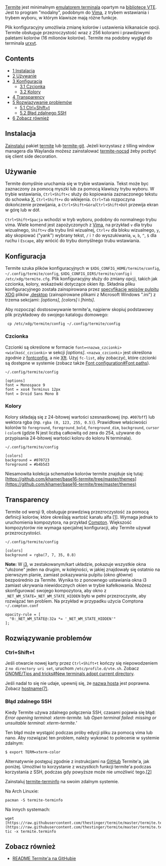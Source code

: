 [Termite](https://www.github.com/thestinger/termite) jest minimalnym [emulatorem terminala](/index.php/Category:Terminal_emulators "Category:Terminal emulators") opartym na [bibliotece VTE](https://developer.gnome.org/vte/unstable/). Jest to program "modalny", podobnym do [Vima](/index.php/Vim "Vim"), z trybem wstawiania i trybem wyboru, w którym klawisze mają różne funkcje.

Plik konfiguracyjny umożliwia zmianę kolorów i ustawienia kilkanaście opcji. Termite obsługuje przezroczystość wraz z 256 kolorami i prawdziwymi paletami kolorów (16 milionów kolorów). Termite ma podobny wygląd do terminala [urxvt](/index.php/Urxvt "Urxvt").

## Contents

*   [1 Instalacja](#Instalacja)
*   [2 Używanie](#U.C5.BCywanie)
*   [3 Konfiguracja](#Konfiguracja)
    *   [3.1 Czcionka](#Czcionka)
    *   [3.2 Kolory](#Kolory)
*   [4 Transparency](#Transparency)
*   [5 Rozwiązywanie problemów](#Rozwi.C4.85zywanie_problem.C3.B3w)
    *   [5.1 Ctrl+Shift+t](#Ctrl.2BShift.2Bt)
    *   [5.2 Błąd zdalnego SSH](#B.C5.82.C4.85d_zdalnego_SSH)
*   [6 Zobacz również](#Zobacz_r.C3.B3wnie.C5.BC)

## Instalacja

[Zainstaluj](/index.php/Zainstaluj "Zainstaluj") pakiet [termite](https://www.archlinux.org/packages/?name=termite) lub [termite-git](https://aur.archlinux.org/packages/termite-git/). Jeżeli korzystasz z tilling window managera dla Waylanda możesz zainstalować [termite-nocsd](https://aur.archlinux.org/packages/termite-nocsd/) żeby pozbyć się client side decoration.

## Używanie

Termite domyślnie uruchamia się w trybie wstawiania. Tekst może byc zaznaczony za pomocą myszki lub za pomocą klawiszy trybu wyboru. W trybie wstawiania, `Ctrl+Shift+c` służy do kopiowania zaznaczonego tekstu do schowka [X](/index.php/X "X"), `Ctrl+Shift+v` do wklejenia. `Ctrl+Tab` rozpoczyna dokończenie przewijania, a `Ctrl+Shift+Góra`/`Ctrl+Shift+Dół` przewija ekran w górę lub w dół.

`Ctrl+Shift+Spacja` wchodzi w tryb wyboru, podobny do normalnego trybu vima. Wiele komend jest zapożyczonych z [Vima](/index.php/Vim "Vim"), na przykład `v` dla trybu wizualnego, `Shift+v` dla trybu linii wizualnej, `Ctrl+v` dla bloku wizualnego, `y`, aby skopiować ("yank") wybrany tekst, `/` i `?` do wyszukiwania, `w`, `b`, `^`, `$` dla ruchu i `Escape`, aby wrócić do trybu domyślnego trubu wstawiania.

## Konfiguracja

Termite szuka plików konfiguracyjnych w `$XDG_CONFIG_HOME/termite/config`, `~/.config/termite/config`, `$XDG_CONFIG_DIRS/termite/config` i `/etc/xdg/termite.cfg`. Plik konfiguracyjny służy do zmiany opcji, takich jak czcionka, kolory, wskazówki dotyczące okien itp. Składnia pliku konfiguracyjnego została zainspirowana przez [specyfikację wpisów pulpitu XDG](https://standards.freedesktop.org/desktop-entry-spec/latest/) plików [.desktop](/index.php/.desktop ".desktop") (zainspirowane plikami z Microsoft Windows ".ini") z trzema sekcjami: *[options]*, *[colors]* i *[hints]*.

Aby rozpocząć dostosowywanie termite'a, najpierw skopiuj podstawowy plik przykładowy do swojego katalogu domowego:

```
 cp /etc/xdg/termite/config ~/.config/termite/config

```

### Czcionka

Czcionki są określone w formacie `font=<nazwa_czcionki> <wielkość_czcionki>` w sekcji *[options]*. `<nazwa_czcionki>` jest określona zgodnie z [fontconfig](/index.php/Fontconfig "Fontconfig"), a nie [Xft](/index.php/X_Logical_Font_Description "X Logical Font Description"). Użyj `fc-list`, aby zobaczyć, które czcionki są dostępne w systemie (zobacz także [Font configuration#Font paths](/index.php/Font_configuration#Font_paths "Font configuration")).

 `~/.config/termite/config` 
```
[options]
font = Monospace 9
font = xos4 Terminus 12px
font = Droid Sans Mono 8
```

### Kolory

Kolory składają się z 24-bitowej wartości szesnastkowej (np. `#007bff`) lub wektora rgba (np. `rgba (0, 123, 255, 0.5)`). Prawidłowe właściwości kolorów to `foreground`, `foreground_bold`, `foreground_dim`, `background`, `cursor` i `colorN` (gdzie N jest liczbą całkowitą od zera do 254, używane do przypisania 24-bitowej wartości koloru do koloru N terminala).

 `~/.config/termite/config` 
```
[colors]
background = #070723
foreground = #b4b5d3
```

Niesamowita kolekcja schematów kolorów termite znajduje się tutaj: [https://github.com/khamer/base16-termite/tree/master/themes](https://github.com/khamer/base16-termite/tree/master/themes)

## Transparency

Termite od wersji 9, obsługuje prawdziwą przezroczystość za pomocą definicji kolorów, które określają wartość kanału alfa [[1]](https://github.com/thestinger/termite/issues/191). Wymaga jednak to uruchomienia kompozytora, na przykład [Compton](/index.php/Compton "Compton"). Większość kompozytorów nie wymaga specjalnej konfiguracji, aby Termite używał przezroczystości.

 `~/.config/termite/config` 
```
[colors]
background = rgba(7, 7, 35, 0.8)
```

**Note:** W [i3](/index.php/I3 "I3"), w zestakowanym/kart układzie, pokazuje wszystkie okna "ułożone" jeden na drugim, w kolejności, w jakiej znajdowały się ostatnio na pierwszym planie, zamiast pokazywania pulpitu (okno główne) bezpośrednio za Termite. Wynika to z ponownego ustawiania okna i3 zamiast ukrywania niewidocznych okien w trybie kafelkowania. Możesz skonfigurować swojego kompozytora, aby okno z `_NET_WM_STATE=_NET_WM_STATE_HIDDEN` było w pełni przezroczyste, aby rozwiązać ten problem. Na przykład w przypadku użycia Comptona `~/.compton.conf` 
```
opacity-rule = [
  "0:_NET_WM_STATE@:32a *= '_NET_WM_STATE_HIDDEN'"
];
```

## Rozwiązywanie problemów

### Ctrl+Shift+t

Jeśli otwarcie nowej karty przez `Ctrl+Shift+t` kończy się niepowodzeniem z `no directory uri set`, uruchom `/etc/profile.d/vte.sh`. Zobacz [GNOME/Tips and tricks#New terminals adopt current directory](/index.php/GNOME/Tips_and_tricks#New_terminals_adopt_current_directory "GNOME/Tips and tricks").

Jeśli nadal to się nie udaje, upewnij się, że [nazwa hosta](/index.php/HOSTNAME "HOSTNAME") jest poprawna. Zobacz [hostname(7)](https://jlk.fjfi.cvut.cz/arch/manpages/man/hostname.7).

### Błąd zdalnego SSH

Kiedy Termite używa zdalnego połączenia SSH, czasami pojawia się błąd: *Error opening terminal: xterm-termite.* lub *Open terminal failed: missing or unsuitable terminal: xterm-termite.'*

Ten błąd może wystąpić podczas próby edycji pliku za pomocą vima lub nano. Aby rozwiązać ten problem, należy wykonać to polecenie w systemie zdalnym:

```
$ export TERM=xterm-color

```

Alternatywnie postępuj zgodnie z instrukcjami na [GitHub](https://github.com/thestinger/termite#terminfo) Termite'a, jak poniżej. Umożliwi to korzystanie z wszystkich funkcji termite'a podczas korzystania z SSH, podczas gdy powyższe może nie umożliwić tego.[[2]](https://github.com/thestinger/termite/issues/229#issuecomment-250659169)

Zainstaluj [termite-terminfo](https://www.archlinux.org/packages/?name=termite-terminfo) na swoim zdalnym systemie.

Na Arch Linuxie:

```
pacman -S termite-terminfo

```

Na innych systemach:

```
wget [https://raw.githubusercontent.com/thestinger/termite/master/termite.terminfo](https://raw.githubusercontent.com/thestinger/termite/master/termite.terminfo)
tic -x termite.terminfo

```

## Zobacz również

*   [README Termite'a na GitHubie](https://github.com/thestinger/termite/blob/master/README.rst)